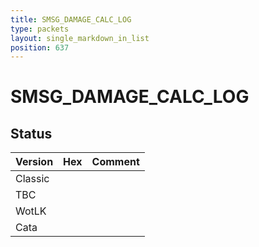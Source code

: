```yaml
---
title: SMSG_DAMAGE_CALC_LOG
type: packets
layout: single_markdown_in_list
position: 637
---
```


# SMSG_DAMAGE_CALC_LOG

## Status

Version | Hex | Comment
---------- | ---------- | ---------- 
Classic |  |  
TBC |  |  
WotLK |  |  
Cata |  |  

